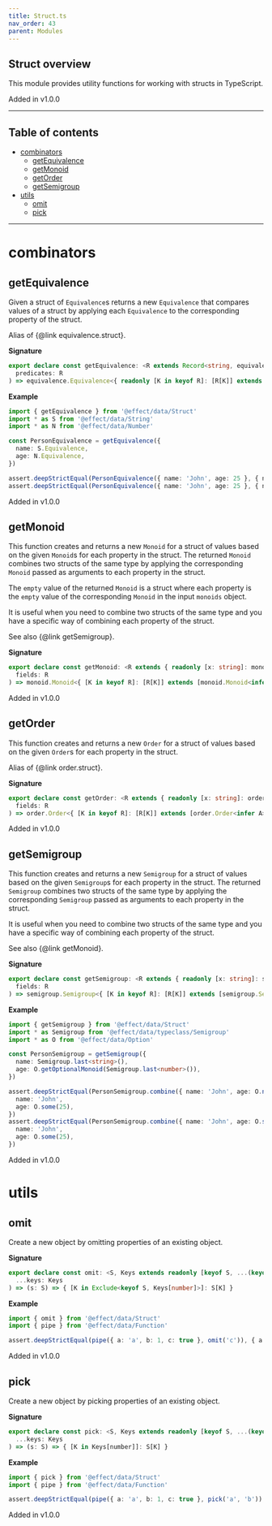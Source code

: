 ```yaml
---
title: Struct.ts
nav_order: 43
parent: Modules
---
```


## Struct overview

This module provides utility functions for working with structs in TypeScript.

Added in v1.0.0

---

<h2 class="text-delta">Table of contents</h2>

- [combinators](#combinators)
  - [getEquivalence](#getequivalence)
  - [getMonoid](#getmonoid)
  - [getOrder](#getorder)
  - [getSemigroup](#getsemigroup)
- [utils](#utils)
  - [omit](#omit)
  - [pick](#pick)

---

# combinators

## getEquivalence

Given a struct of `Equivalence`s returns a new `Equivalence` that compares values of a struct
by applying each `Equivalence` to the corresponding property of the struct.

Alias of {@link equivalence.struct}.

**Signature**

```ts
export declare const getEquivalence: <R extends Record<string, equivalence.Equivalence<any>>>(
  predicates: R
) => equivalence.Equivalence<{ readonly [K in keyof R]: [R[K]] extends [equivalence.Equivalence<infer A>] ? A : never }>
```

**Example**

```ts
import { getEquivalence } from '@effect/data/Struct'
import * as S from '@effect/data/String'
import * as N from '@effect/data/Number'

const PersonEquivalence = getEquivalence({
  name: S.Equivalence,
  age: N.Equivalence,
})

assert.deepStrictEqual(PersonEquivalence({ name: 'John', age: 25 }, { name: 'John', age: 25 }), true)
assert.deepStrictEqual(PersonEquivalence({ name: 'John', age: 25 }, { name: 'John', age: 40 }), false)
```

Added in v1.0.0

## getMonoid

This function creates and returns a new `Monoid` for a struct of values based on the given `Monoid`s for each property in the struct.
The returned `Monoid` combines two structs of the same type by applying the corresponding `Monoid` passed as arguments to each property in the struct.

The `empty` value of the returned `Monoid` is a struct where each property is the `empty` value of the corresponding `Monoid` in the input `monoids` object.

It is useful when you need to combine two structs of the same type and you have a specific way of combining each property of the struct.

See also {@link getSemigroup}.

**Signature**

```ts
export declare const getMonoid: <R extends { readonly [x: string]: monoid.Monoid<any> }>(
  fields: R
) => monoid.Monoid<{ [K in keyof R]: [R[K]] extends [monoid.Monoid<infer A>] ? A : never }>
```

Added in v1.0.0

## getOrder

This function creates and returns a new `Order` for a struct of values based on the given `Order`s
for each property in the struct.

Alias of {@link order.struct}.

**Signature**

```ts
export declare const getOrder: <R extends { readonly [x: string]: order.Order<any> }>(
  fields: R
) => order.Order<{ [K in keyof R]: [R[K]] extends [order.Order<infer A>] ? A : never }>
```

Added in v1.0.0

## getSemigroup

This function creates and returns a new `Semigroup` for a struct of values based on the given `Semigroup`s for each property in the struct.
The returned `Semigroup` combines two structs of the same type by applying the corresponding `Semigroup` passed as arguments to each property in the struct.

It is useful when you need to combine two structs of the same type and you have a specific way of combining each property of the struct.

See also {@link getMonoid}.

**Signature**

```ts
export declare const getSemigroup: <R extends { readonly [x: string]: semigroup.Semigroup<any> }>(
  fields: R
) => semigroup.Semigroup<{ [K in keyof R]: [R[K]] extends [semigroup.Semigroup<infer A>] ? A : never }>
```

**Example**

```ts
import { getSemigroup } from '@effect/data/Struct'
import * as Semigroup from '@effect/data/typeclass/Semigroup'
import * as O from '@effect/data/Option'

const PersonSemigroup = getSemigroup({
  name: Semigroup.last<string>(),
  age: O.getOptionalMonoid(Semigroup.last<number>()),
})

assert.deepStrictEqual(PersonSemigroup.combine({ name: 'John', age: O.none() }, { name: 'John', age: O.some(25) }), {
  name: 'John',
  age: O.some(25),
})
assert.deepStrictEqual(PersonSemigroup.combine({ name: 'John', age: O.some(25) }, { name: 'John', age: O.none() }), {
  name: 'John',
  age: O.some(25),
})
```

Added in v1.0.0

# utils

## omit

Create a new object by omitting properties of an existing object.

**Signature**

```ts
export declare const omit: <S, Keys extends readonly [keyof S, ...(keyof S)[]]>(
  ...keys: Keys
) => (s: S) => { [K in Exclude<keyof S, Keys[number]>]: S[K] }
```

**Example**

```ts
import { omit } from '@effect/data/Struct'
import { pipe } from '@effect/data/Function'

assert.deepStrictEqual(pipe({ a: 'a', b: 1, c: true }, omit('c')), { a: 'a', b: 1 })
```

Added in v1.0.0

## pick

Create a new object by picking properties of an existing object.

**Signature**

```ts
export declare const pick: <S, Keys extends readonly [keyof S, ...(keyof S)[]]>(
  ...keys: Keys
) => (s: S) => { [K in Keys[number]]: S[K] }
```

**Example**

```ts
import { pick } from '@effect/data/Struct'
import { pipe } from '@effect/data/Function'

assert.deepStrictEqual(pipe({ a: 'a', b: 1, c: true }, pick('a', 'b')), { a: 'a', b: 1 })
```

Added in v1.0.0
